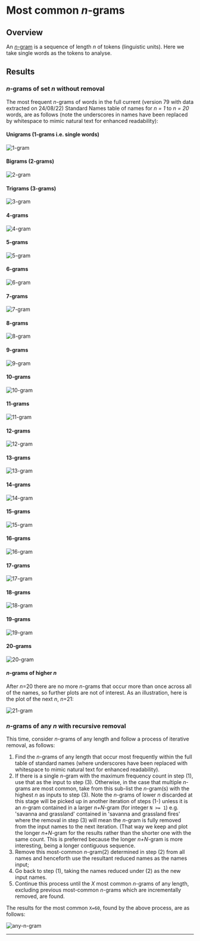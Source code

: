# Most common *n*-grams

## Overview

An [*n*-gram](http://www.cs.columbia.edu/~kathy/NLP/ClassSlides/Class3-ngrams09/ngrams.pdf) is a sequence of length *n* of tokens (linguistic units). Here we
take single words as the tokens to analyse.


## Results

### *n*-grams of set *n* without removal

The most frequent *n*-grams of words in the full current (version 79 with data
extracted on 24/08/22) Standard Names table of names for *n = 1* to *n = 20*
words, are as follows (note the underscores in names have been replaced
by whitespace to mimic natural text for enhanced readability):


#### Unigrams (1-grams i.e. single words)

![1-gram](../results/ngrams/most-common-1-grams.png)


#### Bigrams (2-grams)

![2-gram](../results/ngrams/most-common-2-grams.png)


#### Trigrams (3-grams)

![3-gram](../results/ngrams/most-common-3-grams.png)


#### 4-grams

![4-gram](../results/ngrams/most-common-4-grams.png)


#### 5-grams

![5-gram](../results/ngrams/most-common-5-grams.png)


#### 6-grams

![6-gram](../results/ngrams/most-common-6-grams.png)


#### 7-grams

![7-gram](../results/ngrams/most-common-7-grams.png)


#### 8-grams

![8-gram](../results/ngrams/most-common-8-grams.png)


#### 9-grams

![9-gram](../results/ngrams/most-common-9-grams.png)


#### 10-grams

![10-gram](../results/ngrams/most-common-10-grams.png)


#### 11-grams

![11-gram](../results/ngrams/most-common-11-grams.png)


#### 12-grams

![12-gram](../results/ngrams/most-common-12-grams.png)


#### 13-grams

![13-gram](../results/ngrams/most-common-13-grams.png)


#### 14-grams

![14-gram](../results/ngrams/most-common-14-grams.png)


#### 15-grams

![15-gram](../results/ngrams/most-common-15-grams.png)


#### 16-grams

![16-gram](../results/ngrams/most-common-16-grams.png)


#### 17-grams

![17-gram](../results/ngrams/most-common-17-grams.png)


#### 18-grams

![18-gram](../results/ngrams/most-common-18-grams.png)


#### 19-grams

![19-gram](../results/ngrams/most-common-19-grams.png)


#### 20-grams

![20-gram](../results/ngrams/most-common-20-grams.png)


#### *n*-grams of higher *n*

After *n*=20 there are no more *n*-grams that occur more than once across
all of the names, so further plots are not of interest. As an illustration,
here is the plot of the next *n*, *n*=21:

![21-gram](../results/ngrams/most-common-21-grams.png)


### *n*-grams of any *n* with recursive removal

This time, consider *n*-grams of any length and follow a process of
iterative removal, as follows:

1. Find the *n*-grams of any length that occur most frequently within the
   full table of standard names (where underscores have been replaced with
   whitespace to mimic natural text for enhanced readability).
2. If there is a single *n*-gram with the maximum frequency count in step (1),
   use that as the input to step (3). Otherwise, in the case that multiple
   *n*-grams are most common, take from this sub-list the *n*-gram(s) with
   the highest *n* as inputs to step (3). Note the *n*-grams of lower
   *n* discarded at this stage will be picked up in another iteration of
   steps (1-) unless it is an *n*-gram contained in a larger *n+N*-gram
   (for integer `N >= 1`) e.g. 'savanna and grassland' contained in
   'savanna and grassland fires' where the removal in step (3) will mean the
   *n*-gram is fully removed from the input names to the next iteration.
   (That way we keep and plot the longer *n+N*-gram for the results rather
   than the shorter one with the same count. This is preferred because the
   longer *n+N*-gram is more interesting, being a longer contiguous sequence.
3. Remove this most-common *n*-gram(2) determined in step (2) from all names
   and henceforth use the resultant reduced names as the names input;
4. Go back to step (1), taking the names reduced under (2) as the new input
   names.
5. Continue this process until the *X* most common *n*-grams of any length,
   excluding previous most-common *n*-grams which are incrementally removed,
   are found.

The results for the most common `X=60`, found by the above process, are as
follows:

![any-n-gram](../results/ngrams/recursive-n-grams-of-any-n.png)


*****
